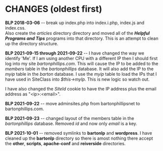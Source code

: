 # CHANGES (oldest first)

__BLP 2018-03-06__ -- break up index.php into index.i.php, index.js and index.css.  
Also create the *articles* directory directory and moved all of the *__Helpful Programs and Tips__* 
programs into that directory. This is an attempt to clean up the directory structure.



__BLP 2021-09-15 through 2021-09-22__ -- I have changed the way we identify 'Me'. If I am using another CPU with a different IP then I should
first log into my site *bartonphillips.com*. This will cause the IP to be added to the *members* table in the *bartonphillips*
database. It will also add the IP to the *myip* table in the *barton* database. I use the *myip* table to load the IPs that I have
used in SiteClass into *$this->myIp*. This is new logic so watch out.

I have also changed the *SiteId* cookie to have the IP address plus the email address as "\<ip\>:\<email\>".

__BLP 2021-09-22__ -- move adminsites.php from bartonphillipsnet to bartonphillips.com.

__BLP 2021-09-23__ -- changed layout of the members table in the *bartonphillips* database. Removed *id* and now only *email* is a key.

__BLP 2021-10-01__ -- removed symlinks to __bartonlp__ and __wordpress__. I have cleaned up the __bartonlp__ directory so there is amost nothing there
accept the __other__, __scripts__, __apache-conf__ and __reiverside__ directories.